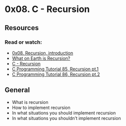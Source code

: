 # 0x08. C - Recursion
## Resources
### Read or watch:
* [0x08. Recursion, introduction](https://alx-intranet.hbtn.io/rltoken/dzZB83Hm3lO7dScjhebAxw/)
* [What on Earth is Recursion?](https://m.youtube.com/watch?v=Mv9NEXX1VHc&t=8s)
* [C - Recursion](https://www.tutorialspoint.com/cprogramming/c_recursion.htm)
* [C Programming Tutorial 85, Recursion pt.1](https://m.youtube.com/watch?v=XGxbXMP6k8k&t=9s)
* [C Programming Tutorial 86, Recursion pt.2](https://m.youtube.com/watch?v=7XiIS6HobNs&t=5s)
## General
* What is recursion
* How to implement recursion
* In what situations you should implement recursion
* In what situations you shouldn’t implement recursion

